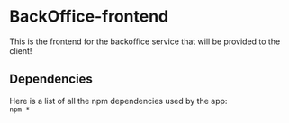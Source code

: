 # BackOffice-frontend
This is the frontend for the backoffice service that will be provided to the client!


## Dependencies
Here is a list of all the npm dependencies used by the app:
<code> npm * </code> 

  
